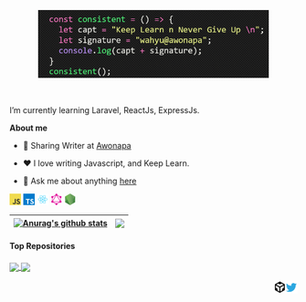 <p align="center"><a href="https://wahyupambudi.github.io"><img width="80%" alt="Hello, I'm Wahyu Pambudi. I'm Learner!" src="./assets/wahyup.png" /></a></p>
<br />

I’m currently learning Laravel, ReactJs, ExpressJs.

**About me**

- 💼 Sharing Writer at [Awonapa](https://awonapa.com/)

- ❤️ I love writing Javascript, and Keep Learn.

- 💬 Ask me about anything [here](https://github.com/wahyupambudi/wahyupambudi/issues)

<code><img height="20" alt="javascript" src="https://raw.githubusercontent.com/github/explore/80688e429a7d4ef2fca1e82350fe8e3517d3494d/topics/javascript/javascript.png"></code>
<code><img height="20" alt="typescript" src="https://raw.githubusercontent.com/github/explore/80688e429a7d4ef2fca1e82350fe8e3517d3494d/topics/typescript/typescript.png"></code>
<code><img height="20" alt="react" src="https://raw.githubusercontent.com/github/explore/80688e429a7d4ef2fca1e82350fe8e3517d3494d/topics/react/react.png"></code>
<code><img height="20" alt="graphql" src="https://raw.githubusercontent.com/github/explore/5c058a388828bb5fde0bcafd4bc867b5bb3f26f3/topics/graphql/graphql.png"></code>
<code><img height="20" alt="nodejs" src="https://raw.githubusercontent.com/github/explore/80688e429a7d4ef2fca1e82350fe8e3517d3494d/topics/nodejs/nodejs.png"></code>    


| <a href="https://github.com/wahyupambudi/github-readme-stats"><img align="center" src="https://github-readme-stats.vercel.app/api?username=wahyupambudi&show_icons=true&include_all_commits=true&theme=buefy&hide_border=true" alt="Anurag's github stats" /></a> | <a href="https://github.com/wahyupambudi/github-readme-stats"><img align="center" src="https://github-readme-stats.vercel.app/api/top-langs/?username=wahyupambudi&layout=compact&theme=buefy&hide_border=true" /></a> |
| ------------- | ------------- |

#### Top Repositories


<a href="https://github.com/wahyupambudi/github-readme-stats">
  <img align="center" src="https://github-readme-stats.vercel.app/api/pin/?username=wahyupambudi&repo=ReactJs-CRUD&theme=buefy" />
</a>
<a href="https://github.com/wahyupambudi/wahyupambudi.github.io">
  <img align="center" src="https://github-readme-stats.vercel.app/api/pin/?username=wahyupambudi&repo=wahyupambudi.github.io&theme=buefy" />
</a>

<br />
<br />

<a href="https://twitter.com/anuraghazru">
  <img align="right" alt="Anurag Hazra | Twitter" width="21px" src="https://raw.githubusercontent.com/wahyupambudi/wahyupambudi/master/assets/twitter.svg" />
</a>
<a href="https://codesandbox.io/u/wahyupambudi">
  <img align="right" alt="Anurag Hazra | CodeSandbox" width="20px" src="https://raw.githubusercontent.com/wahyupambudi/wahyupambudi/master/assets/codesandbox.svg" />
</a>
